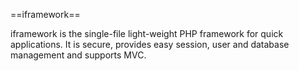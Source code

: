 ==iframework==


iframework is the single-file light-weight PHP framework for quick applications. It is secure, provides easy session, user and database management and supports MVC. 


